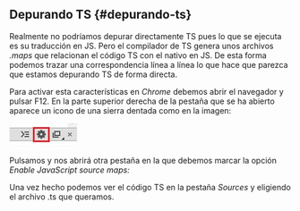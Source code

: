 ## Depurando TS {#depurando-ts}

Realmente no podríamos depurar directamente TS pues lo que se ejecuta es su traducción en JS. Pero el compilador de TS genera unos archivos _.maps_ que relacionan el código TS con el nativo en JS. De esta forma podemos trazar una correspondencia línea a línea lo que hace que parezca que estamos depurando TS de forma directa.

Para activar esta características en _Chrome_ debemos abrir el navegador y pulsar F12\. En la parte superior derecha de la pestaña que se ha abierto aparece un icono de una sierra dentada como en la imagen:

![C:\Users\L0010062\Desktop\PrtScr capture.jpg](assets/cusersl0010062desktopprtscr_ca.jpeg)

Pulsamos y nos abrirá otra pestaña en la que debemos marcar la opción _Enable JavaScript source maps:_

Una vez hecho podemos ver el código TS en la pestaña _Sources_ y eligiendo el archivo .ts que queramos.